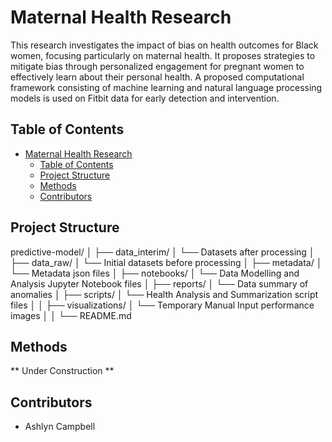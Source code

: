# Maternal Health Research 

This research investigates the impact of bias on health outcomes for Black women, focusing particularly on maternal health. 
It proposes strategies to mitigate bias through personalized engagement for pregnant women to effectively learn about their personal health. A proposed computational framework consisting of machine learning and natural language processing models is used on Fitbit data for early detection and intervention. 

## Table of Contents

- [Maternal Health Research](#maternal-health-research)
  - [Table of Contents](#table-of-contents)
  - [Project Structure](#project_structure)
  - [Methods](#methods)
  - [Contributors](#contributors)

## Project Structure

predictive-model/
│
├── data_interim/
│   └── Datasets after processing
│
├── data_raw/
│   └── Initial datasets before processing
│
├── metadata/
│   └── Metadata json files
│
├── notebooks/
│   └── Data Modelling and Analysis Jupyter Notebook files
│
├── reports/
│   └── Data summary of anomalies
│
├── scripts/
│   └── Health Analysis and Summarization script files
│
│
├── visualizations/
│   └── Temporary Manual Input performance images
│
│
└── README.md

## Methods
** Under Construction **
  
## Contributors
- Ashlyn Campbell
